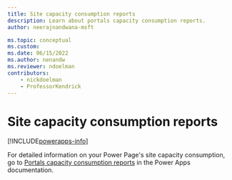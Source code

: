 ```yaml
---
title: Site capacity consumption reports
description: Learn about portals capacity consumption reports.
author: neerajnandwana-msft

ms.topic: conceptual
ms.custom: 
ms.date: 06/15/2022
ms.author: nenandw
ms.reviewer: ndoelman
contributors:
    - nickdoelman
    - ProfessorKendrick
---
```


# Site capacity consumption reports

[!INCLUDE[powerapps-info](../includes/cc-powerapps-info.md)]

For detailed information on your Power Page's site capacity consumption, go to [Portals capacity consumption reports](/powerapps/maker/portals/admin/portal-consumption-reports) in the Power Apps documentation.

